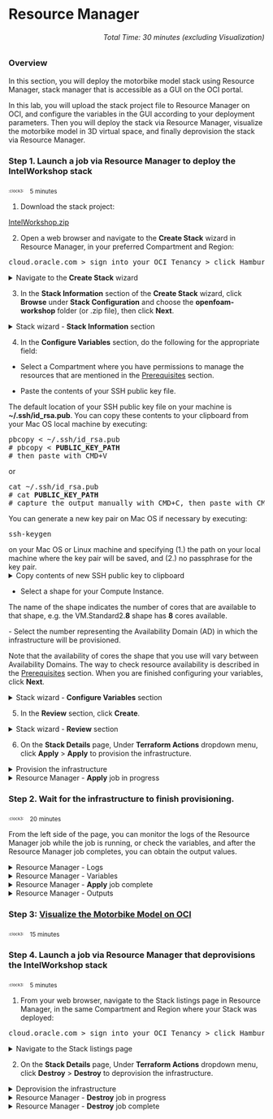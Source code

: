 # Resource Manager
###### <p align="right">Total Time: 30 minutes (excluding Visualization)</p>

### Overview
In this section, you will deploy the motorbike model stack using Resource Manager, stack manager that is accessible as a GUI on the OCI portal.

In this lab, you will upload the stack project file to Resource Manager on OCI, and configure the variables in the GUI according to your deployment parameters. Then you will deploy the stack via Resource Manager, visualize the motorbike model in 3D virtual space, and finally deprovision the stack via Resource Manager.



### Step 1. Launch a job via Resource Manager to deploy the IntelWorkshop stack
<p></p>
<sub><sup><sub>:clock3:</sub></sup></sub>
&nbsp;
<sub>5 minutes</sub>
<p></p>

1. Download the stack project:

<a href="https://github.com/oci-hpc/oci-openfoam-workshop/blob/oci-hpc/Resources/IntelWorkshop.zip">IntelWorkshop.zip</a>

2. Open a web browser and navigate to the <b>Create Stack</b> wizard in Resource Manager, in your preferred Compartment and Region:

<pre>
cloud.oracle.com &gt sign into your OCI Tenancy &gt click Hamburger Menu &gt hover over <b>Resource Manager</b> &gt click <b>Stacks</b> &gt choose your Compartment from the dropdown menu under <b>List Scope</b> &gt click <b>Create Stack</b>
</pre>

<details>
	<summary>Navigate to the <b>Create Stack</b> wizard</summary>

<div style="text-align:center"><img src="https://github.com/oci-hpc/oci-openfoam-workshop/blob/oci-hpc/pictures/pre-resourcemanager-deployment/02-resourcemanager-stacks.png"/>
</div>

<p></p>

<div style="text-align:center"><img src="https://github.com/oci-hpc/oci-openfoam-workshop/blob/oci-hpc/pictures/pre-resourcemanager-deployment/03-resourcemanager-stack-listings.png"/>
</div>

<p></p>

<div style="text-align:center"><img src="https://github.com/oci-hpc/oci-openfoam-workshop/blob/oci-hpc/pictures/pre-resourcemanager-deployment/04-resourcemanager-stack-wizard-before-upload.png"/>
</div>

</details>

</pre>

3. In the <b>Stack Information</b> section of the <b>Create Stack</b> wizard, click <b>Browse</b> under <b>Stack Configuration</b> and choose the <b>openfoam-workshop</b> folder (or .zip file), then click <b>Next</b>.
<details>
	<summary>Stack wizard - <b>Stack Information</b> section</summary>

<div style="text-align:center"><img src="https://github.com/oci-hpc/oci-openfoam-workshop/blob/oci-hpc/pictures/pre-resourcemanager-deployment/05-resourcemanager-stack-wizard-after-upload-folder.png"/>
</div>

<p>or</p>

<div style="text-align:center"><img src="https://github.com/oci-hpc/oci-openfoam-workshop/blob/oci-hpc/pictures/pre-resourcemanager-deployment/06-resourcemanager-stack-wizard-after-upload-zipfile.png"/>
</div>

</details>

4. In the <b>Configure Variables</b> section, do the following for the appropriate field:
<p></p>

- Select a Compartment where you have permissions to manage the resources that are mentioned in the [Prerequisites](../README.md#prerequisites) section.
<p></p>

- Paste the contents of your SSH public key file.
<p></p>
The default location of your SSH public key file on your machine is <b>~/.ssh/id_rsa.pub</b>. You can copy these contents to your clipboard from your Mac OS local machine by executing:
<p></p>
<pre>
pbcopy &lt ~/.ssh/id_rsa.pub
# pbcopy &lt <b>PUBLIC_KEY_PATH</b>
# then paste with CMD+V
</pre>

<p>or</p>
<pre>
cat ~/.ssh/id_rsa.pub
# cat <b>PUBLIC_KEY_PATH</b>
# capture the output manually with CMD+C, then paste with CMD+V
</pre>
	<p>You can generate a new key pair on Mac OS if necessary by executing:</p>
<pre>
ssh-keygen
</pre>
	on your Mac OS or Linux machine and specifying (1.) the path on your local machine where the key pair will be saved, and (2.) no passphrase for the key pair.
<details>
	<summary>Copy contents of new SSH public key to clipboard</summary>

<div style="text-align:center"><img src="https://github.com/oci-hpc/oci-openfoam-workshop/blob/oci-hpc/pictures/pre-resourcemanager-deployment/07-ssh-key-create-and-copy.png"/>
</div>

</details>

- Select a shape for your Compute Instance.
<p></p>
The name of the shape indicates the number of cores that are available to that shape, e.g. the VM.Standard2.<b>8</b> shape has <b>8</b> cores available.
<p></p>
- Select the number representing the Availability Domain (AD) in which the infrastructure will be provisioned.
<p></p>

Note that the availability of cores the shape that you use will vary between Availability Domains. The way to check resource availability is described in the [Prerequisites](../README.md#prerequisites) section.
When you are finished configuring your variables, click <b>Next</b>.

<details>
	<summary>Stack wizard - <b>Configure Variables</b> section</summary>

<div style="text-align:center"><img src="https://github.com/oci-hpc/oci-openfoam-workshop/blob/oci-hpc/pictures/pre-resourcemanager-deployment/08-resourcemanager-stack-wizard-variables.png"/>
</div>

</details>

5. In the <b>Review</b> section, click <b>Create</b>.

<details>
	<summary>Stack wizard - <b>Review</b> section</summary>
<div style="text-align:center"><img src="https://github.com/oci-hpc/oci-openfoam-workshop/blob/oci-hpc/pictures/pre-resourcemanager-deployment/09-resourcemanager-stack-wizard-review.png"/>
</div>
</details>

6. On the <b>Stack Details</b> page, Under <b>Terraform Actions</b> dropdown menu, click <b>Apply</b> > <b>Apply</b> to provision the infrastructure.

<details>
	<summary>Provision the infrastructure</summary>
<div style="text-align:center"><img src="https://github.com/oci-hpc/oci-openfoam-workshop/blob/oci-hpc/pictures/pre-resourcemanager-deployment/10-resourcemanager-stack-apply-1.png"/>
</div>

<p></p>

<div style="text-align:center"><img src="https://github.com/oci-hpc/oci-openfoam-workshop/blob/oci-hpc/pictures/pre-resourcemanager-deployment/11-resourcemanager-stack-apply-2.png"/></div>
</details>

<details>
	<summary>Resource Manager - <b>Apply</b> job in progress</summary>
<div style="text-align:center"><img src="https://github.com/oci-hpc/oci-openfoam-workshop/blob/oci-hpc/pictures/pre-resourcemanager-deployment/12-resourcemanager-job-in-progress-apply.png"/>
</div>
</details>



### Step 2. Wait for the infrastructure to finish provisioning.
<p></p>
<sub><sup><sub>:clock3:</sub></sup></sub>
&nbsp;
<sub>20 minutes</sub>
<p></p>

From the left side of the page, you can monitor the logs of the Resource Manager job while the job is running, or check the variables, and after the Resource Manager job completes, you can obtain the output values.

<details>
	<summary>Resource Manager - Logs</summary>
<div style="text-align:center"><img src="https://github.com/oci-hpc/oci-openfoam-workshop/blob/oci-hpc/pictures/post-resourcemanager-deployment/01-resourcemanager-logs.png"/>
</div>
</details>

<details>
	<summary>Resource Manager - Variables</summary>
<div style="text-align:center"><img src="https://github.com/oci-hpc/oci-openfoam-workshop/blob/oci-hpc/pictures/post-resourcemanager-deployment/02-resourcemanager-variables.png"/>
</div>
</details>

<details>
	<summary>Resource Manager - <b>Apply</b> job complete</summary>
<div style="text-align:center"><img src="https://github.com/oci-hpc/oci-openfoam-workshop/blob/oci-hpc/pictures/post-resourcemanager-deployment/00-resourcemanager-job-complete-apply.png"/>
</div>
</details>

<details>
	<summary>Resource Manager - Outputs</summary>
<div style="text-align:center"><img src="https://github.com/oci-hpc/oci-openfoam-workshop/blob/oci-hpc/pictures/post-resourcemanager-deployment/03-resourcemanager-outputs.png"/>
</div>
</details>



### Step 3: [Visualize the Motorbike Model on OCI](../README.md#phase-2-visualize-on-oci)
<p></p>
<sub><sup><sub>:clock3:</sub></sup></sub>
&nbsp;
<sub>15 minutes</sub>
<p></p>



### Step 4. Launch a job via Resource Manager that deprovisions the IntelWorkshop stack
<p></p>
<sub><sup><sub>:clock3:</sub></sup></sub>
&nbsp;
<sub>5 minutes</sub>
<p></p>

1. From your web browser, navigate to the Stack listings page in Resource Manager, in the same Compartment and Region where your Stack was deployed:

<p></p>

<pre>
cloud.oracle.com &gt sign into your OCI Tenancy &gt click Hamburger Menu &gt hover over <b>Resource Manager</b> &gt click <b>Stacks</b> &gt choose your Compartment from the dropdown menu under <b>List Scope</b>
</pre>

<details>
	<summary>Navigate to the Stack listings page</summary>
<div style="text-align:center"><img src="https://github.com/oci-hpc/oci-openfoam-workshop/blob/oci-hpc/pictures/post-resourcemanager-deployment/14-resourcemanager-stack-listings.png"/>
</div>
</details>

2. On the <b>Stack Details</b> page, Under <b>Terraform Actions</b> dropdown menu, click <b>Destroy</b> > <b>Destroy</b> to deprovision the infrastructure.

<details>
	<summary>Deprovision the infrastructure</summary>
<div style="text-align:center"><img src="https://github.com/oci-hpc/oci-openfoam-workshop/blob/oci-hpc/pictures/post-resourcemanager-deployment/15-resourcemanager-destroy-1.png"/>
</div>

<p></p>

<div style="text-align:center"><img src="https://github.com/oci-hpc/oci-openfoam-workshop/blob/oci-hpc/pictures/post-resourcemanager-deployment/16-resourcemanager-destroy-2.png"/></div>
</details>

<details>
	<summary>Resource Manager - <b>Destroy</b> job in progress</summary>

<div style="text-align:center"><img src="https://github.com/oci-hpc/oci-openfoam-workshop/blob/oci-hpc/pictures/post-resourcemanager-deployment/17-resourcemanager-job-in-progress-destroy.png"/>
</div>
</details>

<details>
	<summary>Resource Manager - <b>Destroy</b> job complete</summary>

<div style="text-align:center"><img src="https://github.com/oci-hpc/oci-openfoam-workshop/blob/oci-hpc/pictures/post-resourcemanager-deployment/18-resourcemanager-job-complete-destroy.png"/>
</div>

Congratulations! You have successfully deployed the motorbike model stack using Resource Manager!

Another way to deploy this stack is via ocihpc, an HPC stack deployment tool for the CLI. You can do this by following [these steps](https://github.com/oci-hpc/oci-openfoam-workshop/blob/oci-hpc/Documentation/Command%20Line.md).
